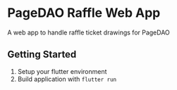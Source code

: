 # PageDAO Raffle Web App

A web app to handle raffle ticket drawings for PageDAO

## Getting Started

1. Setup your flutter environment
2. Build application with `flutter run`